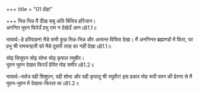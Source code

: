 +++
title = "01 दोहा"

+++
भिन्न भिन्न मैं दीख सबु अति बिचित्र हरिजान।  
अगनित भुवन फिरेउँ प्रभु राम न देखेउँ आन॥81.1॥  

भावार्थ:-हे हरिवाहन! मैन्ने सभी कुछ भिन्न-भिन्न और अत्यन्त विचित्र देखा। मैं अनगिनत ब्रह्माण्डों में फिरा, पर प्रभु श्री रामचन्द्रजी को मैन्ने दूसरी तरह का नहीं देखा॥81.1॥  

सोइ सिसुपन सोइ सोभा सोइ कृपाल रघुबीर।  
भुवन भुवन देखत फिरउँ प्रेरित मोह समीर॥81.2॥  

भावार्थ:-सर्वत्र वही शिशुपन, वही शोभा और वही कृपालु श्री रघुवीर! इस प्रकार मोह रूपी पवन की प्रेरणा से मैं भुवन-भुवन में देखता-फिरता था॥81.2॥  



